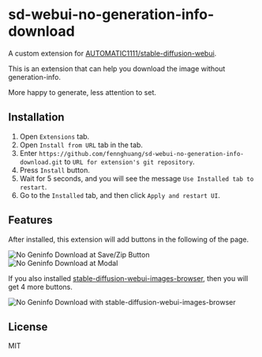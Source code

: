 # sd-webui-no-generation-info-download
A custom extension for [AUTOMATIC1111/stable-diffusion-webui](https://github.com/AUTOMATIC1111/stable-diffusion-webui).
 
This is an extension that can help you download the image without generation-info. 

More happy to generate, less attention to set.

## Installation

1. Open `Extensions` tab.
2. Open `Install from URL` tab in the tab.
3. Enter `https://github.com/fennghuang/sd-webui-no-generation-info-download.git` to `URL for extension's git repository`.
4. Press `Install` button.
5. Wait for 5 seconds, and you will see the message `Use Installed tab to restart`.
6. Go to the `Installed` tab, and then click `Apply and restart UI`.

## Features

After installed, this extension will add buttons in the following of the page. 

![No Geninfo Download at Save/Zip Button](https://github.com/fennghuang/sd-webui-no-generation-info-download/assets/89014758/6462799f-0277-401b-a64d-742b14939bcb)
![No Geninfo Download at Modal](https://github.com/fennghuang/sd-webui-no-generation-info-download/assets/89014758/d4264cf6-0750-4cfd-b76c-d8c0a5c2c94c)

If you also installed [stable-diffusion-webui-images-browser](https://github.com/fennghuang/sd-webui-no-generation-info-download/assets/89014758/c0a7b9b4-da72-4562-873a-2c34185f56b9), then you will get 4 more buttons.

![No Geninfo Download with stable-diffusion-webui-images-browser](https://github.com/fennghuang/sd-webui-no-generation-info-download/assets/89014758/6f0950e3-448e-4f27-9995-d4a4848940dd)

## License

MIT
